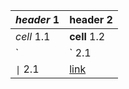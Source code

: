 | _header_ 1   | **header 2** |
| ------------ | ------------ |
| _cell_ 1.1   | **cell** 1.2 |
| `|` 2.1      | \| 2.2       |
| `\|` 2.1     | [link](/)    |
